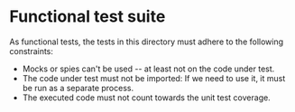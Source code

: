 # Functional test suite

As functional tests, the tests in this directory must adhere to the following constraints:

- Mocks or spies can't be used -- at least not on the code under test.
- The code under test must not be imported: If we need to use it, it must be run as a separate process.
- The executed code must not count towards the unit test coverage.
